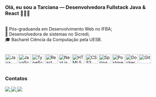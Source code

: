 ### Olá, eu sou a Tarciana — Desenvolvedora Fullstack Java & React 👩🏽‍💻
<br>
<!--- 🔭 Estudante do Bootcamp Desenvolvedora Java Fullstack da Generation Brazil <br> -->
📖 Pós-graduanda em Desenvolvimento Web no IFBA; <br>
🧩 Desenvolvedora de sistemas no Sicredi;<br>
🎓 Bacharel Ciência da Computação pela UESB. <br>

<br>
<div style="display: inline_block"><br> <!-- Linguagens --> <img align="center" title="Java" height="30" width="40" src="https://cdn.jsdelivr.net/gh/devicons/devicon/icons/java/java-original.svg" /> <img align="center" title="JavaScript" height="30" width="40" src="https://cdn.jsdelivr.net/gh/devicons/devicon/icons/javascript/javascript-original.svg" /> <img align="center" title="TypeScript" height="30" width="40" src="https://cdn.jsdelivr.net/gh/devicons/devicon/icons/typescript/typescript-original.svg" /> <!-- Frontend --> <img align="center" title="React" height="30" width="40" src="https://cdn.jsdelivr.net/gh/devicons/devicon/icons/react/react-original.svg" /> <img align="center" title="Next.js" height="30" width="40" src="https://cdn.jsdelivr.net/gh/devicons/devicon/icons/nextjs/nextjs-original.svg" style="background-color: white; border-radius: 4px;" /> <img align="center" title="HTML5" height="30" width="40" src="https://cdn.jsdelivr.net/gh/devicons/devicon/icons/html5/html5-original.svg" /> <img align="center" title="CSS3" height="30" width="40" src="https://cdn.jsdelivr.net/gh/devicons/devicon/icons/css3/css3-original.svg" /> <!-- Backend & APIs --> <img align="center" title="Spring" height="30" width="40" src="https://cdn.jsdelivr.net/gh/devicons/devicon/icons/spring/spring-original.svg" /> <!-- Banco de Dados --> <img align="center" title="PostgreSQL" height="30" width="40" src="https://cdn.jsdelivr.net/gh/devicons/devicon/icons/postgresql/postgresql-original.svg" /> <!-- Ferramentas --> <img align="center" title="Docker" height="30" width="40" src="https://cdn.jsdelivr.net/gh/devicons/devicon/icons/docker/docker-original.svg" /> <img align="center" title="Git" height="30" width="40" src="https://cdn.jsdelivr.net/gh/devicons/devicon/icons/git/git-original.svg" />
<br>
<div style="display: inline_block"><br>
<h3>Contatos</h3>
<a href = "mailto:tarcianasoliveira23@gmail.com">
  <img src="https://img.shields.io/badge/-Gmail-%23333?style=for-the-badge&logo=gmail&logoColor=white" target="_blank">
</a>
<a href="https://www.linkedin.com/in/tarciana-souza-oliveira-72127021a/" target="_blank">
  <img src="https://img.shields.io/badge/-LinkedIn-%230077B5?style=for-the-badge&logo=linkedin&logoColor=white" target="_blank">
</a> 
<a href="https://seu-portfolio.com](https://portifolio-tarciana.vercel.app/" target="_blank">
  <img src="https://img.shields.io/badge/-Portfólio-%23E4405F?style=for-the-badge&logo=internet-explorer&logoColor=white" target="_blank">
</a>

</div>

